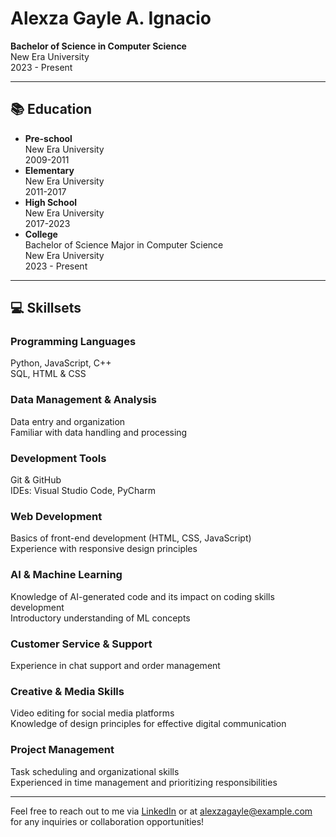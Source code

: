 <!DOCTYPE html>
<html lang="en">
<head>
    <meta charset="UTF-8">
    <meta name="viewport" content="width=device-width, initial-scale=1.0">
    <title>Alexza Gayle A. Ignacio - Profile</title>
</head>
<body>
    <h1>Alexza Gayle A. Ignacio</h1>
    <p><strong>Bachelor of Science in Computer Science</strong><br>
       New Era University<br>
       2023 - Present</p>
    <hr>
    <h2>📚 Education</h2>
    <ul>
        <li><strong>Pre-school</strong><br>New Era University<br>2009-2011</li>
        <li><strong>Elementary</strong><br>New Era University<br>2011-2017</li>
        <li><strong>High School</strong><br>New Era University<br>2017-2023</li>
        <li><strong>College</strong><br>Bachelor of Science Major in Computer Science<br>New Era University<br>2023 - Present</li>
    </ul>
    <hr>
    <h2>💻 Skillsets</h2>
    <h3>Programming Languages</h3>
    <p>Python, JavaScript, C++<br>SQL, HTML & CSS</p>
    <h3>Data Management & Analysis</h3>
    <p>Data entry and organization<br>Familiar with data handling and processing</p>
    <h3>Development Tools</h3>
    <p>Git & GitHub<br>IDEs: Visual Studio Code, PyCharm</p>
    <h3>Web Development</h3>
    <p>Basics of front-end development (HTML, CSS, JavaScript)<br>Experience with responsive design principles</p>
    <h3>AI & Machine Learning</h3>
    <p>Knowledge of AI-generated code and its impact on coding skills development<br>Introductory understanding of ML concepts</p>
    <h3>Customer Service & Support</h3>
    <p>Experience in chat support and order management</p>
    <h3>Creative & Media Skills</h3>
    <p>Video editing for social media platforms<br>Knowledge of design principles for effective digital communication</p>
    <h3>Project Management</h3>
    <p>Task scheduling and organizational skills<br>Experienced in time management and prioritizing responsibilities</p>
    <hr>
    <p>Feel free to reach out to me via <a href="https://www.linkedin.com" target="_blank">LinkedIn</a> or at <a href="mailto:alexzagayle@example.com">alexzagayle@example.com</a> for any inquiries or collaboration opportunities!</p>
</body>
</html>
